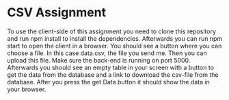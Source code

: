 # CSV Assignment

To use the client-side of this assignment you need to clone this repository and run npm install to install the dependencies. Afterwards you can run npm start to open the client in a browser. You should see a button where you can choose a file. In this case data.csv, the file you send me. Then you can upload this file. Make sure the back-end is running on port 5000. Afterwards you should see an empty table in your screen with a button to get the data from the database and a link to download the csv-file from the database. After you press the get Data button it should show the data in your browser.